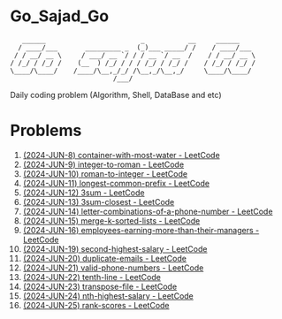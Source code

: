 # Go_Sajad_Go
```
   ______                        _           __     ______    
  / ____/___       _________ _  (_)___ _____/ /    / ____/___ 
 / / __/ __ \     / ___/ __ `/ / / __ `/ __  /    / / __/ __ \ 
/ /_/ / /_/ /    (__  ) /_/ / / / /_/ / /_/ /    / /_/ / /_/ /
\____/\____/    /____/\__,_/_/ /\__,_/\__,_/     \____/\____/ 
                          /___/                               
```
Daily coding problem (Algorithm, Shell, DataBase and etc)

# Problems
1. [(2024-JUN-8) container-with-most-water - LeetCode ](https://leetcode.com/problems/container-with-most-water/description/)
2. [(2024-JUN-9) integer-to-roman - LeetCode ](https://leetcode.com/problems/integer-to-roman/description/)
3. [(2024-JUN-10) roman-to-integer - LeetCode ](https://leetcode.com/problems/roman-to-integer/description/)
4. [(2024-JUN-11) longest-common-prefix - LeetCode ](https://leetcode.com/problems/longest-common-prefix/description/)
5. [(2024-JUN-12) 3sum - LeetCode ](https://leetcode.com/problems/3sum/description/)
6. [(2024-JUN-13) 3sum-closest - LeetCode ](https://leetcode.com/problems/3sum-closest/description/)
7. [(2024-JUN-14) letter-combinations-of-a-phone-number - LeetCode ](https://leetcode.com/problems/letter-combinations-of-a-phone-number/description/)
8. [(2024-JUN-15) merge-k-sorted-lists - LeetCode ](https://leetcode.com/problems/merge-k-sorted-lists/description/)
9. [(2024-JUN-16) employees-earning-more-than-their-managers - LeetCode ](https://leetcode.com/problems/employees-earning-more-than-their-managers/description/)
10. [(2024-JUN-19) second-highest-salary - LeetCode ](https://leetcode.com/problems/second-highest-salary/description)
11. [(2024-JUN-20) duplicate-emails - LeetCode ](https://leetcode.com/problems/duplicate-emails/description/)
12. [(2024-JUN-21) valid-phone-numbers - LeetCode ](https://leetcode.com/problems/valid-phone-numbers/description/)
13. [(2024-JUN-22) tenth-line - LeetCode ](https://leetcode.com/problems/tenth-line/description/)
14. [(2024-JUN-23) transpose-file - LeetCode ](https://leetcode.com/problems/transpose-file/)
15. [(2024-JUN-24) nth-highest-salary - LeetCode ](https://leetcode.com/problems/nth-highest-salary/description/)
16. [(2024-JUN-25) rank-scores - LeetCode ](https://leetcode.com/problems/rank-scores/description/)